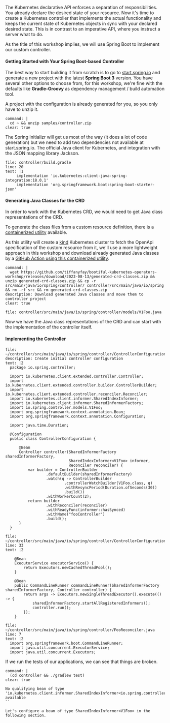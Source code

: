 The Kubernetes declarative API enforces a separation of responsibilities. You already declare the desired state of your resource. 
Now it's time to create a Kubernetes controller that implements the actual functionality and keeps the current state of Kubernetes objects in sync with your declared desired state. This is in contrast to an imperative API, where you instruct a server what to do.

As the title of this workshop implies, we will use Spring Boot to implement our custom controller.

#### Getting Started with Your Spring Boot-based Controller
The best way to start building it from scratch is to go to [start.spring.io](https://start.spring.io) and generate a new project with the latest **Spring Boot 3** version.
You have several other options to choose from, for this workshop, we're fine with the defaults like **Gradle-Groovy** as dependency management / build automation tool.

A project with the configuration is already generated for you, so you only have to unzip it.
```terminal:execute
command: |
  cd ~ && unzip samples/controller.zip
clear: true
```

The Spring Initializr will get us most of the way (it does a lot of code generation) but we need to add two dependencies not available at start.spring.io. The official Java client for Kubernetes, and integration with the JSON mapping library Jackson.

```editor:insert-lines-before-line
file: controller/build.gradle
line: 20
text: |1
     implementation 'io.kubernetes:client-java-spring-integration:18.0.1'
     implementation 'org.springframework.boot:spring-boot-starter-json'
```

#### Generating Java Classes for the CRD
In order to work with the Kubernetes CRD, we would need to get Java class representations of the CRD.

To generate the class files from a custom resource definition, there is a [containerized utility](https://github.com/kubernetes-client/java/blob/master/docs/generate-model-from-third-party-resources.md#remote-generate-via-github-action) available.

As this utility will create a [kind](https://kind.sigs.k8s.io/) Kubernetes cluster to fetch the OpenApi specification of the custom resource from it, we'll use a more lightweight approach in this workshop and download already generated Java classes by a [GitHub Action using this containerized utility](https://github.com/kubernetes-client/java/blob/master/docs/generate-model-from-third-party-resources.md#remote-generate-via-github-action). 
```terminal:execute
command: |
  wget https://github.com/tiffanyfay/bootiful-kubernetes-operators-workshop/releases/download/2023-08-13/generated-crd-classes.zip && unzip generated-crd-classes.zip && cp -r src/main/java/io/spring/controller/ controller/src/main/java/io/spring && rm -rf src && rm generated-crd-classes.zip
description: Download generated Java classes and move them to controller project
clear: true
```
```editor:open-file
file: controller/src/main/java/io/spring/controller/models/V1Foo.java
```

Now we have the Java class representations of the CRD and can start with the implementation of the controller itself.

#### Implementing the Controller

```editor:append-lines-to-file
file: ~/controller/src/main/java/io/spring/controller/ControllerConfiguration.java
description: Create initial controller configuration
text: |2
  package io.spring.controller;
  
  import io.kubernetes.client.extended.controller.Controller;
  import io.kubernetes.client.extended.controller.builder.ControllerBuilder;
  import io.kubernetes.client.extended.controller.reconciler.Reconciler;
  import io.kubernetes.client.informer.SharedIndexInformer;
  import io.kubernetes.client.informer.SharedInformerFactory;
  import io.spring.controller.models.V1Foo;
  import org.springframework.context.annotation.Bean;
  import org.springframework.context.annotation.Configuration;

  import java.time.Duration;

  @Configuration
  public class ControllerConfiguration {

      @Bean
      Controller controller(SharedInformerFactory sharedInformerFactory,
                            SharedIndexInformer<V1Foo> informer,
                            Reconciler reconciler) {
          var builder = ControllerBuilder
                  .defaultBuilder(sharedInformerFactory)
                  .watch(q -> ControllerBuilder
                          .controllerWatchBuilder(V1Foo.class, q)
                          .withResyncPeriod(Duration.ofSeconds(30))
                          .build())
                  .withWorkerCount(2);
          return builder
                  .withReconciler(reconciler)
                  .withReadyFunc(informer::hasSynced)
                  .withName("fooController")
                  .build();
      }
  }
```

```editor:insert-lines-before-line
file: ~/controller/src/main/java/io/spring/controller/ControllerConfiguration.java
line: 33
text: |2

    @Bean
    ExecutorService executorService() {
        return Executors.newCachedThreadPool();
    }

    @Bean
    public CommandLineRunner commandLineRunner(SharedInformerFactory sharedInformerFactory, Controller controller) {
        return args -> Executors.newSingleThreadExecutor().execute(() -> {
            sharedInformerFactory.startAllRegisteredInformers();
            controller.run();
        });
    }
```
```editor:insert-lines-before-line
file: ~/controller/src/main/java/io/spring/controller/FooReconciler.java
line: 7
text: |2
  import org.springframework.boot.CommandLineRunner;
  import java.util.concurrent.ExecutorService;
  import java.util.concurrent.Executors;
```


If we run the tests of our applications, we can see that things are broken.
```terminal:execute
command: |
  (cd controller && ./gradlew test)
clear: true
```
```
No qualifying bean of type 'io.kubernetes.client.informer.SharedIndexInformer<io.spring.controller.models.V1Foo>' available
``

Let's configure a bean of type SharedIndexInformer<V1Foo> in the following section.